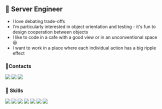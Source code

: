 ## 🦋 Server Engineer

- I love debating trade-offs
- I'm particularly interested in object orientation and testing - it's fun to design cooperation between objects
- I like to code in a cafe with a good view or in an unconventional space 😃
- I want to work in a place where each individual action has a big ripple effect

### 🤞Contacts

<a href="https://velog.io/@nuyh99/series" target="_blank"><img src="https://img.shields.io/badge/nuyh99.log-20C997?style=flat-square&logo=velog&logoColor=white"/></a>
<a href="mailto:hjaehyun25@gmail.com" target="_blank"><img src="https://img.shields.io/badge/hjaehyun25@gmail.com-EA4335?style=flat-square&logo=Gmail&logoColor=white"/></a>
<a href="https://www.instagram.com/nuyh_99/" target="_blank"><img src="https://img.shields.io/badge/nuyh99-E4405F?style=flat-square&logo=instagram&logoColor=white"/></a>

### 🥕 Skills
<p>
<img src="https://img.shields.io/badge/Java-437291?style=flat-square&logo=openjdk&logoColor=white"/>
<img src="https://img.shields.io/badge/Spring Boot-6DB33F?style=flat-square&logo=spring&logoColor=white"/>
<img src="https://img.shields.io/badge/JUnit5-25A162?style=flat-square&logo=junit5&logoColor=white"/>
<img src="https://img.shields.io/badge/JMeter-D22128?style=flat-square&logo=apachejmeter&logoColor=white"/>
<img src="https://img.shields.io/badge/MySQL-4479A1?style=flat-square&logo=mysql&logoColor=white"/>
<img src="https://img.shields.io/badge/Docker-2496ED?style=flat-square&logo=docker&logoColor=white"/>
<img src="https://img.shields.io/badge/AWS Services-232F3E?style=flat-square&logo=amazonaws&logoColor=white"/>
</p>
